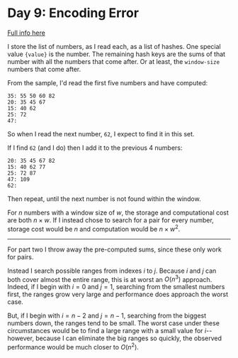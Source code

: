 # Day 9: Encoding Error

[Full info here](https://adventofcode.com/2020/day/9)

I store the list of numbers, as I read each, as a list of hashes. One
special value `{value}` is the number. The remaining hash keys are the
sums of that number with all the numbers that come after. Or at least,
the `window-size` numbers that come after.

From the sample, I'd read the first five numbers and have computed:

```
35: 55 50 60 82
20: 35 45 67
15: 40 62
25: 72
47:
```

So when I read the next number, `62`, I expect to find it in this set.

If I find `62` (and I do) then I add it to the previous 4 numbers:

```
20: 35 45 67 82
15: 40 62 77
25: 72 87
47: 109
62:
```

Then repeat, until the next number is not found within the window.

For $n$ numbers with a window size of $w$, the storage and computational
cost are both $n\times{w}$. If I instead chose to search for a pair for
every number, storage cost would be $n$ and computation would be $n\times{w^2}$.

---

For part two I throw away the pre-computed sums, since these only work
for pairs.

Instead I search possible ranges from indexes $i$ to $j$. Because $i$ and $j$
can both cover almost the entire range, this is at worst an $O(n^3)$ approach.
Indeed, if I begin with $i=0$ and $j=1$, searching from the smallest numbers
first, the ranges grow very large and performance does approach the worst case.

But, if I begin with $i=n-2$ and $j=n-1$, searching from the biggest numbers
down, the ranges tend to be small. The worst case under these circumstances
would be to find a large range with a small value for $i$--however, because I
can eliminate the big ranges so quickly, the observed performance would be
much closer to $O(n^2)$.
